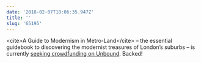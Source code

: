 ```yaml
---
date: '2018-02-07T18:06:35.947Z'
title: ''
slug: '65195'
---
```

&lt;cite&gt;A Guide to Modernism in Metro-Land&lt;/cite&gt; – the essential guidebook to discovering the modernist treasures of London’s suburbs – is currently [seeking crowdfunding on Unbound](https://unbound.com/books/a-guide-to-modernism-in-metro-land/). Backed!
